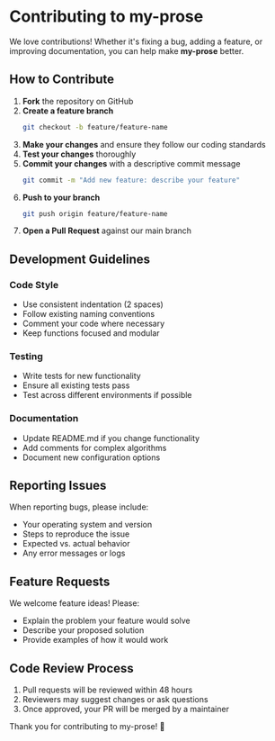 # Contributing to my-prose

We love contributions! Whether it's fixing a bug, adding a feature, or improving documentation, you can help make **my-prose** better.

## How to Contribute

1. **Fork** the repository on GitHub
2. **Create a feature branch**
   ```bash
   git checkout -b feature/feature-name
   ```
3. **Make your changes** and ensure they follow our coding standards
4. **Test your changes** thoroughly
5. **Commit your changes** with a descriptive commit message
   ```bash
   git commit -m "Add new feature: describe your feature"
   ```
6. **Push to your branch**
   ```bash
   git push origin feature/feature-name
   ```
7. **Open a Pull Request** against our main branch

## Development Guidelines

### Code Style
- Use consistent indentation (2 spaces)
- Follow existing naming conventions
- Comment your code where necessary
- Keep functions focused and modular

### Testing
- Write tests for new functionality
- Ensure all existing tests pass
- Test across different environments if possible

### Documentation
- Update README.md if you change functionality
- Add comments for complex algorithms
- Document new configuration options

## Reporting Issues

When reporting bugs, please include:
- Your operating system and version
- Steps to reproduce the issue
- Expected vs. actual behavior
- Any error messages or logs

## Feature Requests

We welcome feature ideas! Please:
- Explain the problem your feature would solve
- Describe your proposed solution
- Provide examples of how it would work

## Code Review Process

1. Pull requests will be reviewed within 48 hours
2. Reviewers may suggest changes or ask questions
3. Once approved, your PR will be merged by a maintainer

Thank you for contributing to my-prose! 🎉
